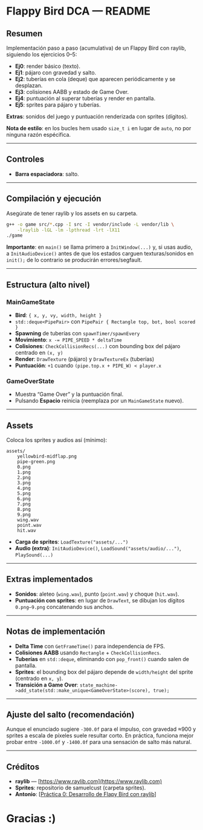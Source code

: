 # Flappy Bird DCA — README

## Resumen

Implementación paso a paso (acumulativa) de un Flappy Bird con raylib, siguiendo los ejercicios 0–5:

- **Ej0**: render básico (texto).  
- **Ej1**: pájaro con gravedad y salto.  
- **Ej2**: tuberías en cola (deque) que aparecen periódicamente y se desplazan.  
- **Ej3**: colisiones AABB y estado de Game Over.  
- **Ej4**: puntuación al superar tuberías y render en pantalla.  
- **Ej5**: sprites para pájaro y tuberías.  

**Extras**: sonidos del juego y puntuación renderizada con sprites (dígitos).  

**Nota de estilo**: en los bucles hem usado `size_t i` en lugar de `auto`, no por ninguna razón espécifica.

---

## Controles

- **Barra espaciadora**: salto.

---

## Compilación y ejecución

Asegúrate de tener raylib y los assets en su carpeta.

```bash
g++ -o game src/*.cpp -I src -I vendor/include -L vendor/lib \
    -lraylib -lGL -lm -lpthread -lrt -lX11
./game
```

**Importante**: en `main()` se llama primero a `InitWindow(...)` y, si usas audio, a `InitAudioDevice()` antes de que los estados carguen texturas/sonidos en `init();` de lo contrario se producirán errores/segfault.

---

## Estructura (alto nivel)

### MainGameState

- **Bird**: `{ x, y, vy, width, height }`  
- `std::deque<PipePair>` con `PipePair { Rectangle top, bot, bool scored }`  
- **Spawning** de tuberías con `spawnTimer/spawnEvery`  
- **Movimiento**: `x -= PIPE_SPEED * deltaTime`  
- **Colisiones**: `CheckCollisionRecs(...)` con bounding box del pájaro centrado en `(x, y)`  
- **Render**: `DrawTexture` (pájaro) y `DrawTextureEx` (tuberías)  
- **Puntuación**: `+1` cuando `(pipe.top.x + PIPE_W) < player.x`  

### GameOverState

- Muestra “Game Over” y la puntuación final.  
- Pulsando **Espacio** reinicia (reemplaza por un `MainGameState` nuevo).

---

## Assets

Coloca los sprites y audios así (mínimo):

```
assets/
    yellowbird-midflap.png
    pipe-green.png
    0.png
    1.png
    2.png
    3.png
    4.png
    5.png
    6.png
    7.png
    8.png
    9.png
    wing.wav
    point.wav
    hit.wav
```

- **Carga de sprites**: `LoadTexture("assets/...")`  
- **Audio (extra)**: `InitAudioDevice()`, `LoadSound("assets/audio/...")`, `PlaySound(...)`

---

## Extras implementados

- **Sonidos**: aleteo (`wing.wav`), punto (`point.wav`) y choque (`hit.wav`).  
- **Puntuación con sprites**: en lugar de `DrawText`, se dibujan los dígitos `0.png–9.png` concatenando sus anchos.

---

## Notas de implementación

- **Delta Time** con `GetFrameTime()` para independencia de FPS.  
- **Colisiones AABB** usando `Rectangle` + `CheckCollisionRecs`.  
- **Tuberías** en `std::deque`, eliminando con `pop_front()` cuando salen de pantalla.  
- **Sprites**: el bounding box del pájaro depende de `width/height` del sprite (centrado en `x, y`).  
- **Transición a Game Over**: `state_machine->add_state(std::make_unique<GameOverState>(score), true);`

---

## Ajuste del salto (recomendación)

Aunque el enunciado sugiere `-300.0f` para el impulso, con gravedad ≈900 y sprites a escala de píxeles suele resultar corto. En práctica, funciona mejor probar entre `-1000.0f` y `-1400.0f` para una sensación de salto más natural.

---

## Créditos

- **raylib** — [https://www.raylib.com](https://www.raylib.com)  
- **Sprites**: repositorio de samuelcust (carpeta sprites).  
- **Antonio**: [[Práctica 0: Desarrollo de Flapy Bird con raylib](https://antoniorv6.github.io/dca-gii/practicas/p0/)]


# Gracias :)

